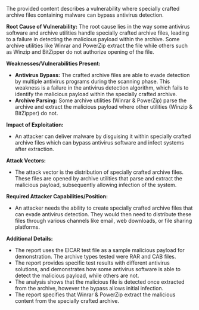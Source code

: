 The provided content describes a vulnerability where specially crafted archive files containing malware can bypass antivirus detection.

**Root Cause of Vulnerability:**
The root cause lies in the way some antivirus software and archive utilities handle specially crafted archive files, leading to a failure in detecting the malicious payload within the archive. Some archive utilities like Winrar and PowerZip extract the file while others such as Winzip and BitZipper do not authorize opening of the file.

**Weaknesses/Vulnerabilities Present:**
- **Antivirus Bypass:** The crafted archive files are able to evade detection by multiple antivirus programs during the scanning phase. This weakness is a failure in the antivirus detection algorithm, which fails to identify the malicious payload within the specially crafted archive.
- **Archive Parsing:** Some archive utilities (Winrar & PowerZip) parse the archive and extract the malicious payload where other utilities (Winzip & BitZipper) do not.

**Impact of Exploitation:**
- An attacker can deliver malware by disguising it within specially crafted archive files which can bypass antivirus software and infect systems after extraction.

**Attack Vectors:**
- The attack vector is the distribution of specially crafted archive files. These files are opened by archive utilities that parse and extract the malicious payload, subsequently allowing infection of the system.

**Required Attacker Capabilities/Position:**
- An attacker needs the ability to create specially crafted archive files that can evade antivirus detection. They would then need to distribute these files through various channels like email, web downloads, or file sharing platforms.

**Additional Details:**
- The report uses the EICAR test file as a sample malicious payload for demonstration. The archive types tested were RAR and CAB files.
- The report provides specific test results with different antivirus solutions, and demonstrates how some antivirus software is able to detect the malicious payload, while others are not.
- The analysis shows that the malicious file is detected once extracted from the archive, however the bypass allows initial infection.
- The report specifies that Winrar & PowerZip extract the malicious content from the specially crafted archive.